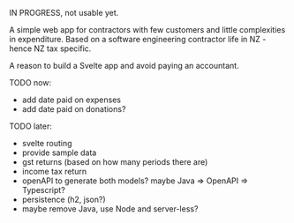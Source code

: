 IN PROGRESS, not usable yet.

A simple web app for contractors with few customers and little complexities in expenditure.
Based on a software engineering contractor life in NZ - hence NZ tax specific.

A reason to build a Svelte app and avoid paying an accountant.

TODO now:
- add date paid on expenses
- add date paid on donations?

TODO later:
- svelte routing
- provide sample data
- gst returns (based on how many periods there are)
- income tax return
- openAPI to generate both models? maybe Java => OpenAPI => Typescript?
- persistence (h2, json?)
- maybe remove Java, use Node and server-less?